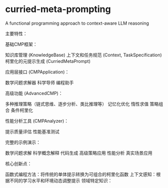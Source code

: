# curried-meta-prompting
A functional programming approach to context-aware LLM reasoning

主要特性：

基础CMP框架：

知识库管理 (KnowledgeBase)
上下文和任务规范 (Context, TaskSpecification)
柯里化的元提示生成 (CurriedMetaPrompt)


应用层接口 (CMPApplication)：

数学问题求解器
科学导师
编程助手


高级功能 (AdvancedCMP)：

多种推理策略（链式思维、逐步分析、类比推理等）
记忆化优化
惰性求值
策略组合
条件柯里化


性能分析工具 (CMPAnalyzer)：

提示质量评估
性能基准测试


完整的示例演示：

数学问题求解
科学概念解释
代码生成
高级策略应用
性能分析
真实场景应用



核心创新点：

函数式编程方法：将传统的单体提示转换为可组合的柯里化函数
上下文感知：根据不同的学习水平和环境动态调整提示
领域特定知识：

